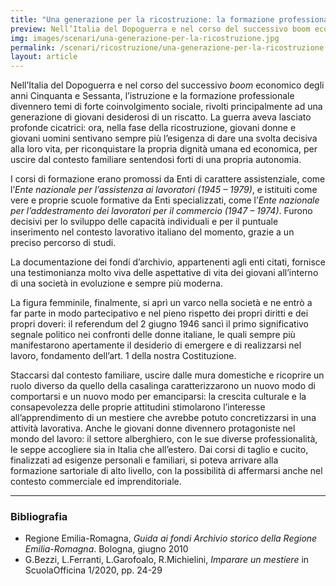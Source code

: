```yaml
---
title: "Una generazione per la ricostruzione: la formazione professionale nel Dopoguerra"
preview: Nell’Italia del Dopoguerra e nel corso del successivo boom economico degli anni Cinquanta e Sessanta, l’istruzione e la formazione professionale divennero temi di forte coinvolgimento sociale
img: images/scenari/una-generazione-per-la-ricostruzione.jpg
permalink: /scenari/ricostruzione/una-generazione-per-la-ricostruzione
layout: article
---
```


Nell’Italia del Dopoguerra e nel corso del successivo *boom* economico degli anni Cinquanta e Sessanta, l’istruzione e la formazione professionale divennero temi di forte coinvolgimento sociale, rivolti principalmente ad una generazione di giovani desiderosi di un riscatto. La guerra aveva lasciato profonde cicatrici: ora, nella fase della ricostruzione, giovani donne e giovani uomini sentivano sempre più l’esigenza di dare una svolta decisiva alla loro vita, per riconquistare la propria dignità umana ed economica, per uscire dal contesto familiare sentendosi forti di una propria autonomia. 

I corsi di formazione erano promossi da Enti di carattere assistenziale, come l’*Ente nazionale per l’assistenza ai lavoratori (1945 – 1979)*, e istituiti come vere e proprie scuole formative da Enti specializzati, come l’*Ente nazionale per l’addestramento dei lavoratori per il commercio (1947 – 1974)*. Furono decisivi per lo sviluppo delle capacità individuali e per il puntuale inserimento nel contesto lavorativo italiano del momento, grazie a un preciso percorso di studi. 

La documentazione dei fondi d’archivio, appartenenti agli enti citati, fornisce una testimonianza molto viva delle aspettative di vita dei giovani all’interno di una società in evoluzione e sempre più moderna.

La figura femminile, finalmente, si aprì un varco nella società e ne entrò a far parte in modo partecipativo e nel pieno rispetto dei propri diritti e dei propri doveri: il referendum del 2 giugno 1946 sancì il primo significativo segnale politico nei confronti delle donne italiane, le quali sempre più manifestarono apertamente il desiderio di emergere e di realizzarsi nel lavoro, fondamento dell’art. 1 della nostra Costituzione.

Staccarsi dal contesto familiare, uscire dalle mura domestiche e ricoprire un ruolo diverso da quello della casalinga caratterizzarono un nuovo modo di comportarsi e un nuovo modo per emanciparsi: la crescita culturale e la consapevolezza delle proprie attitudini stimolarono l’interesse all’apprendimento di un mestiere che avrebbe potuto concretizzarsi in una attività lavorativa.
Anche le giovani donne divennero protagoniste nel mondo del lavoro: il settore alberghiero, con le sue diverse professionalità, le seppe accogliere sia in Italia che all’estero. Dai corsi di taglio e cucito, finalizzati ad esigenze personali e familiari, si poteva arrivare alla formazione sartoriale di alto livello, con la possibilità di affermarsi anche nel contesto commerciale ed imprenditoriale. 


---

### Bibliografia
- Regione Emilia-Romagna, *Guida ai fondi Archivio storico della Regione Emilia-Romagna*. Bologna, giugno 2010
- G.Bezzi, L.Ferranti, L.Garofoalo, R.Michielini, *Imparare un mestiere* in ScuolaOfficina 1/2020, pp. 24-29
